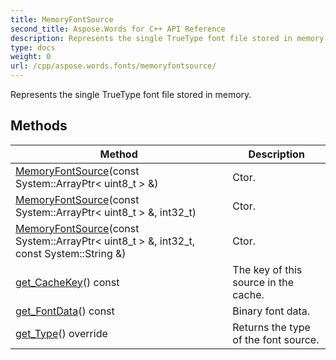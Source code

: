 ```yaml
---
title: MemoryFontSource
second_title: Aspose.Words for C++ API Reference
description: Represents the single TrueType font file stored in memory. 
type: docs
weight: 0
url: /cpp/aspose.words.fonts/memoryfontsource/
---
```


Represents the single TrueType font file stored in memory. 

## Methods

| Method | Description |
| --- | --- |
| [MemoryFontSource](./memoryfontsource/)(const System::ArrayPtr< uint8_t > &) | Ctor.  |
| [MemoryFontSource](./memoryfontsource/)(const System::ArrayPtr< uint8_t > &, int32_t) | Ctor.  |
| [MemoryFontSource](./memoryfontsource/)(const System::ArrayPtr< uint8_t > &, int32_t, const System::String &) | Ctor.  |
| [get_CacheKey](./get_cachekey/)() const | The key of this source in the cache.  |
| [get_FontData](./get_fontdata/)() const | Binary font data.  |
| [get_Type](./get_type/)() override | Returns the type of the font source.  |
